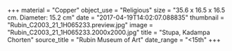 +++
material = "Copper"
object_use = "Religious"
size = "35.6 x 16.5 x 16.5 cm.  Diameter:  15.2 cm"
date = "2017-04-19T14:02:07.088835"
thumbnail = "Rubin_C2003_21_1H065233.preview.jpg"
image = "Rubin_C2003_21_1H065233.2000x2000.jpg"
title = "Stupa, Kadampa Chorten"
source_title = "Rubin Museum of Art"
date_range = "<15th"
+++
